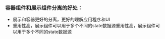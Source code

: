 ### 容器组件和展示组件分离的好处：
* 展示和容器更好的分离，更好的理解应用程序和UI
* 重用性高，展示组件可以用于多个不同的state数据源重用性高，展示组件可以用于多个不同的state数据源
